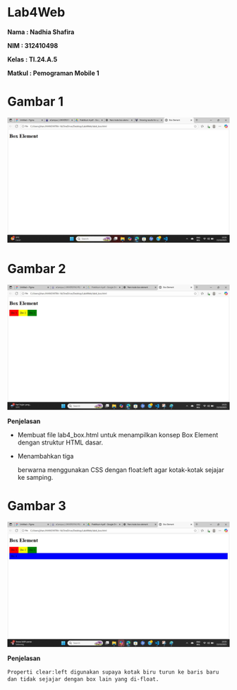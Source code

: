 # Lab4Web

**Nama            : Nadhia Shafira**

**NIM             : 312410498**

**Kelas           : TI.24.A.5**

**Matkul          : Pemograman Mobile 1**

# Gambar 1
![foto](https://github.com/NadhiaShafira/Lab4Web/blob/957526e47fa6153081eadd3a1b664209165ba2c6/Gambar%201%20.jpg) 

# Gambar 2

![foto](https://github.com/NadhiaShafira/Lab4Web/blob/6bafffe2fedde8ff1c29221ce4f646fd144c9f76/Gambar%202.jpg) 

**Penjelasan**

- Membuat file lab4_box.html untuk menampilkan konsep Box Element dengan struktur HTML dasar.

- Menambahkan tiga <div> berwarna menggunakan CSS dengan float:left agar kotak-kotak sejajar ke samping.

# Gambar 3 

![foto](https://github.com/NadhiaShafira/Lab4Web/blob/68d50924ff8a0d69f57a1ed2281cae8676b711ce/Gambar%203.jpg) 

**Penjelasan**

```Kotak biru dibuat dengan menambahkan <div class="div4"> agar muncul setelah tiga box sebelumnya.
Properti clear:left digunakan supaya kotak biru turun ke baris baru dan tidak sejajar dengan box lain yang di-float.
```

